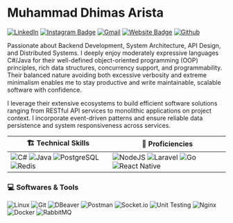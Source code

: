 # Muhammad Dhimas Arista
[![LinkedIn](https://custom-icon-badges.demolab.com/badge/LinkedIn-0A66C2?logo=linkedin-white&logoColor=fff)](https://www.linkedin.com/in/dhimasarista/)
[![Instagram Badge](https://img.shields.io/badge/-Instagram-purple?logo=instagram&logoColor=white&link=https://instagram.com/codedhims/)](https://www.instagram.com/codedhims)
[![Gmail](https://img.shields.io/badge/-Gmail-c14438?style=flat&logo=Gmail&logoColor=white)](mailto:mdhimasarista@gmail.com)
[![Website Badge](https://img.shields.io/badge/-Website-c14438?style=flat&logo=Google-Chrome&logoColor=white&link=https://dhimasarista.github.io)](https://dhimasarista.github.io)
[![Github](https://img.shields.io/github/followers/dhimasarista?label=Follow&style=social)](https://github.com/dhimasarista)

Passionate about Backend Development, System Architecture, API Design, and Distributed Systems. I deeply enjoy moderately expressive languages C#/Java for their well-defined object-oriented programming (OOP) principles, rich data structures, concurrency support, and programmability. Their balanced nature avoiding both excessive verbosity and extreme minimalism enables me to stay productive and write maintainable, scalable software with confidence.

I leverage their extensive ecosystems to build efficient software solutions ranging from RESTful API services to monolithic applications on project context. I incorporate event-driven patterns and ensure reliable data persistence and system responsiveness across services. 

| 🏗️ Technical Skills | 🌱 Proficiencies |
|-------------------------|----------------------|
| ![C#](https://custom-icon-badges.demolab.com/badge/CSharp-%23E0559F.svg?logo=cshrp&logoColor=white) ![Java](https://img.shields.io/badge/Java-%23F1413D.svg?logo=openjdk&logoColor=white) ![PostgreSQL](https://img.shields.io/badge/PostgreSQL-0056A3?logo=postgresql&logoColor=white) ![Redis](https://img.shields.io/badge/Redis-ED5454?logo=redis&logoColor=white) | ![NodeJS](https://img.shields.io/badge/NodeJS-339933.svg?logo=node.js&logoColor=white) ![Laravel](https://img.shields.io/badge/Laravel-EB6A4A?logo=laravel&logoColor=white) ![Go](https://img.shields.io/badge/Golang-%2300ADD8.svg?logo=go&logoColor=white) ![React Native](https://img.shields.io/badge/React%20Native-20232A?logo=react&logoColor=61DAFB) |


### 💻 Softwares & Tools
![Linux](https://img.shields.io/badge/Linux-%23FCC624?logo=linux&logoColor=black)
![Git](https://img.shields.io/badge/Git-%23F1502F?logo=git&logoColor=white)
![DBeaver](https://img.shields.io/badge/DBeaver-%234A90E2?logo=dbeaver&logoColor=white)
![Postman](https://img.shields.io/badge/Postman-%23FF6C37?logo=postman&logoColor=white)
![Socket.io](https://img.shields.io/badge/SocketIO-%23B0B0B0?logo=socketdotio&logoColor=black&color=white)
![Unit Testing](https://img.shields.io/badge/Unit%20Testing-%23FF5722?logo=jest&logoColor=white)
![Nginx](https://img.shields.io/badge/Nginx-%23009639?logo=nginx&logoColor=white)
![Docker](https://img.shields.io/badge/Docker-%232496ED?logo=docker&logoColor=white)
![RabbitMQ](https://img.shields.io/badge/RabbitMQ-%23FF6600?logo=rabbitmq&logoColor=white)

<!--
![MSSQL](https://custom-icon-badges.demolab.com/badge/MSSQL-EB5A5A.svg?logo=mssql&logoColor=white)

